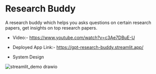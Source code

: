 # Research Buddy
A research buddy which helps you asks questions on certain research papers, get insights on top research papers.


* Video:- https://www.youtube.com/watch?v=c3Ae7DBuE-U

* Deployed App Link:- https://gpt-research-buddy.streamlit.app/

* System Design

![streamlit_demo drawio](https://github.com/bp-high/research_buddy/assets/53102161/3af2da17-6202-4f33-bf7f-bfd3bbfed580)
